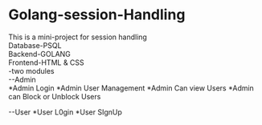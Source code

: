 # Golang-session-Handling
This is a mini-project for session handling <br>
Database-PSQL <br>
Backend-GOLANG <br>
Frontend-HTML & CSS <br>
-two modules <br>
--Admin  <br>
*Admin Login
*Admin User Management
*Admin Can view Users 
*Admin can Block or Unblock Users

--User
*User L0gin
*User SIgnUp
